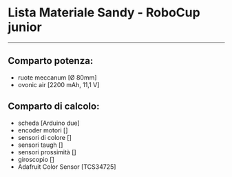 # Lista Materiale Sandy - RoboCup junior
---
## Comparto potenza:
  - ruote meccanum [Ø 80mm]
  - ovonic air [2200 mAh, 11,1 V]
## Comparto di calcolo:	
- scheda [Arduino due]
 - encoder motori []
- sensori di colore []
- sensori taugh []
- sensori prossimità []
- giroscopio []
- Adafruit Color Sensor [TCS34725]

